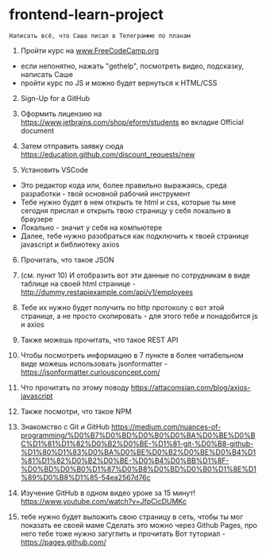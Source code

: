 # frontend-learn-project

    Написать всё, что Саша писал в Телеграмме по планам

1) Пройти курс на www.FreeCodeCamp.org
 - если непонятно, нажать "gethelp", посмотреть видео, подсказку, написать Саше
 - пройти курс по JS и можно будет вернуться к HTML/CSS
 
2) Sign-Up for a GitHub

3) Оформить лицензию на https://www.jetbrains.com/shop/eform/students во вкладке Official document

4) Затем отправить заявку сюда https://education.github.com/discount_requests/new

5) Установить VSCode
 - Это редактор кода или, более правильно выражаясь, среда разработки - твой основной рабочий инструмент
 - Тебе нужно будет в нем открыть те html и css, которые ты мне сегодня прислал и открыть твою страницу у себя локально в браузере
 - Локально - значит у себя на компьютере
 - Далее, тебе нужно разобраться как подключить к твоей странице javascript и библиотеку axios 

6) Прочитать, что такое JSON

7) (см. пункт 10) И отобразить вот эти данные по сотрудникам в виде таблице на своей html странице - http://dummy.restapiexample.com/api/v1/employees

8) Тебе их нужно будет получить по http протоколу с вот этой странице, а не просто скопировать - для этого тебе и понадобится js и axios 

9) Также можешь прочитать, что такое REST API

10) Чтобы посмотреть информацию в 7 пункте в более читабельном виде можешь использовать jsonformatter - https://jsonformatter.curiousconcept.com/

11) Что прочитать по этому поводу https://attacomsian.com/blog/axios-javascript

12) Также посмотри, что такое NPM

13) Знакомство с Git и GitHub https://medium.com/nuances-of-programming/%D0%B7%D0%BD%D0%B0%D0%BA%D0%BE%D0%BC%D1%81%D1%82%D0%B2%D0%BE-%D1%81-git-%D0%B8-github-%D1%80%D1%83%D0%BA%D0%BE%D0%B2%D0%BE%D0%B4%D1%81%D1%82%D0%B2%D0%BE-%D0%B4%D0%BB%D1%8F-%D0%BD%D0%B0%D1%87%D0%B8%D0%BD%D0%B0%D1%8E%D1%89%D0%B8%D1%85-54ea2567d76c

14) Изучение GitHub в одном видео уроке за 15 минут! https://www.youtube.com/watch?v=JfpCicDUMKc

15)  тебе нужно будет выложить свою страницу в сеть, чтобы ты мог показать ее своей маме
Сделать это можно через Github Pages, про него тебе тоже нужно загуглить и прочитать
Вот туториал - https://pages.github.com/





